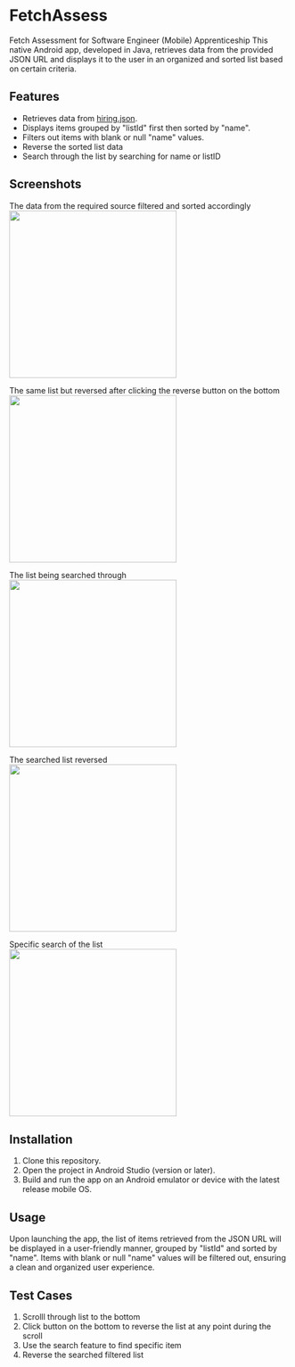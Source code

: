 # FetchAssess
Fetch Assessment for Software Engineer (Mobile) Apprenticeship
This native Android app, developed in Java, retrieves data from the provided JSON URL and displays it to the user in an organized and sorted list based on certain criteria.

## Features

- Retrieves data from [hiring.json](https://fetch-hiring.s3.amazonaws.com/hiring.json).
- Displays items grouped by "listId" first then sorted by "name".
- Filters out items with blank or null "name" values.
- Reverse the sorted list data
- Search through the list by searching for name or listID

## Screenshots

The data from the required source filtered and sorted accordingly<br>
<img src="https://github.com/MichalJanMalek/FetchAssess/blob/main/Screenshots/Screenshot_Fetch1.png" width="300"><br>


The same list but reversed after clicking the reverse button on the bottom<br>
<img src="https://github.com/MichalJanMalek/FetchAssess/blob/main/Screenshots/Screenshot_FetchReversed.png" width="300"><br>

The list being searched through<br>
<img src="https://github.com/MichalJanMalek/FetchAssess/blob/main/Screenshots/Screenshot_FetchSearch.png" width="300"><br>

The searched list reversed<br>
<img src="https://github.com/MichalJanMalek/FetchAssess/blob/main/Screenshots/Screenshot_SearchReverse.png" width="300"><br>

Specific search of the list<br>
<img src="https://github.com/MichalJanMalek/FetchAssess/blob/main/Screenshots/Screenshot_Specific.png" width="300"><br>

## Installation

1. Clone this repository.
2. Open the project in Android Studio (version  or later).
3. Build and run the app on an Android emulator or device with the latest release mobile OS.

## Usage

Upon launching the app, the list of items retrieved from the JSON URL will be displayed in a user-friendly manner, grouped by "listId" and sorted by "name". Items with blank or null "name" values will be filtered out, ensuring a clean and organized user experience.

## Test Cases

1. Scrolll through list to the bottom
2. Click button on the bottom to reverse the list at any point during the scroll
3. Use the search feature to find specific item
4. Reverse the searched filtered list
